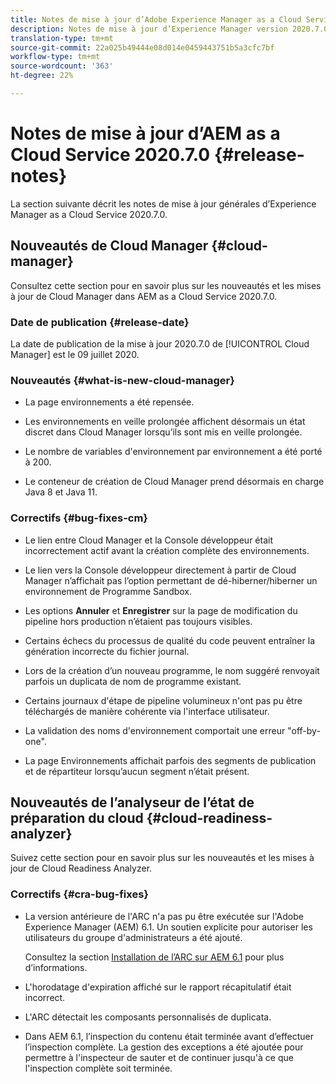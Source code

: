 ```yaml
---
title: Notes de mise à jour d’Adobe Experience Manager as a Cloud Service version 2020.7.0
description: Notes de mise à jour d’Experience Manager version 2020.7.0
translation-type: tm+mt
source-git-commit: 22a025b49444e08d014e0459443751b5a3cfc7bf
workflow-type: tm+mt
source-wordcount: '363'
ht-degree: 22%

---
```



# Notes de mise à jour d’AEM as a Cloud Service 2020.7.0 {#release-notes}

La section suivante décrit les notes de mise à jour générales d’Experience Manager as a Cloud Service 2020.7.0.

## Nouveautés de Cloud Manager {#cloud-manager}

Consultez cette section pour en savoir plus sur les nouveautés et les mises à jour de Cloud Manager dans AEM as a Cloud Service 2020.7.0.

### Date de publication {#release-date}

La date de publication de la mise à jour 2020.7.0 de [!UICONTROL Cloud Manager] est le 09 juillet 2020.

### Nouveautés {#what-is-new-cloud-manager}

* La page environnements a été repensée.

* Les environnements en veille prolongée affichent désormais un état discret dans Cloud Manager lorsqu’ils sont mis en veille prolongée.

* Le nombre de variables d&#39;environnement par environnement a été porté à 200.

* Le conteneur de création de Cloud Manager prend désormais en charge Java 8 et Java 11.

### Correctifs {#bug-fixes-cm}

* Le lien entre Cloud Manager et la Console développeur était incorrectement actif avant la création complète des environnements.

* Le lien vers la Console développeur directement à partir de Cloud Manager n’affichait pas l’option permettant de dé-hiberner/hiberner un environnement de Programme Sandbox.

* Les options **Annuler** et **Enregistrer** sur la page de modification du pipeline hors production n’étaient pas toujours visibles.

* Certains échecs du processus de qualité du code peuvent entraîner la génération incorrecte du fichier journal.

* Lors de la création d’un nouveau programme, le nom suggéré renvoyait parfois un duplicata de nom de programme existant.

* Certains journaux d&#39;étape de pipeline volumineux n&#39;ont pas pu être téléchargés de manière cohérente via l&#39;interface utilisateur.

* La validation des noms d&#39;environnement comportait une erreur &quot;off-by-one&quot;.

* La page Environnements affichait parfois des segments de publication et de répartiteur lorsqu’aucun segment n’était présent.

## Nouveautés de l’analyseur de l’état de préparation du cloud {#cloud-readiness-analyzer}

Suivez cette section pour en savoir plus sur les nouveautés et les mises à jour de Cloud Readiness Analyzer.

### Correctifs {#cra-bug-fixes}

* La version antérieure de l&#39;ARC n&#39;a pas pu être exécutée sur l&#39;Adobe Experience Manager (AEM) 6.1. Un soutien explicite pour autoriser les utilisateurs du groupe d&#39;administrateurs a été ajouté.

   Consultez la section [Installation de l’ARC sur AEM 6.1](https://docs.adobe.com/content/help/en/experience-manager-cloud-service/moving/cloud-migration/cloud-readiness-analyzer/using-cloud-readiness-analyzer.html#installing-on-aem61) pour plus d’informations.

* L&#39;horodatage d&#39;expiration affiché sur le rapport récapitulatif était incorrect.

* L&#39;ARC détectait les composants personnalisés de duplicata.

* Dans AEM 6.1, l’inspection du contenu était terminée avant d’effectuer l’inspection complète. La gestion des exceptions a été ajoutée pour permettre à l&#39;inspecteur de sauter et de continuer jusqu&#39;à ce que l&#39;inspection complète soit terminée.

